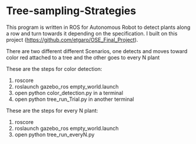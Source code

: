 # Tree-sampling-Strategies
This program is written in ROS for Autonomous Robot to detect plants along a row and turn towards it depending on the specification. I built on this project (https://github.com/etgaro/OSE_Final_Project).

There are two different different Scenarios, one detects and moves toward color red attached to a tree and the other goes to every N plant

These are the steps for color detection:
 1) roscore
 2) roslaunch gazebo_ros empty_world.launch
 3) open python color_detection.py in a terminal
 4) open python tree_run_Trial.py in another terminal
 
 
 These are the steps for every N plant:
 1) roscore
 2) roslaunch gazebo_ros empty_world.launch
 4) open python tree_run_everyN.py
